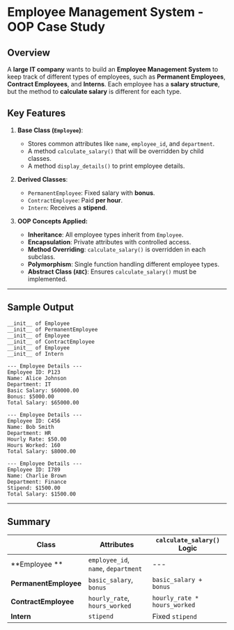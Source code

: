 # Employee Management System - OOP Case Study

## **Overview**
A **large IT company** wants to build an **Employee Management System** to keep track of different types of employees, such as **Permanent Employees**, **Contract Employees**, and **Interns**. 
Each employee has a **salary structure**, but the method to **calculate salary** is different for each type.

## **Key Features**
1. **Base Class (`Employee`)**:  
   - Stores common attributes like `name`, `employee_id`, and `department`.
   - A method `calculate_salary()` that will be overridden by child classes.
   - A method `display_details()` to print employee details.

2. **Derived Classes**:
   - `PermanentEmployee`: Fixed salary with **bonus**.
   - `ContractEmployee`: Paid **per hour**.
   - `Intern`: Receives a **stipend**.

3. **OOP Concepts Applied:**
   - **Inheritance**: All employee types inherit from `Employee`.
   - **Encapsulation**: Private attributes with controlled access.
   - **Method Overriding**: `calculate_salary()` is overridden in each subclass.
   - **Polymorphism**: Single function handling different employee types.
   - **Abstract Class (`ABC`)**: Ensures `calculate_salary()` must be implemented.


---

## **Sample Output**
```
__init__ of Employee
__init__ of PermanentEmployee
__init__ of Employee
__init__ of ContractEmployee
__init__ of Employee
__init__ of Intern

--- Employee Details ---
Employee ID: P123
Name: Alice Johnson
Department: IT
Basic Salary: $60000.00
Bonus: $5000.00
Total Salary: $65000.00

--- Employee Details ---
Employee ID: C456
Name: Bob Smith
Department: HR
Hourly Rate: $50.00
Hours Worked: 160
Total Salary: $8000.00

--- Employee Details ---
Employee ID: I789
Name: Charlie Brown
Department: Finance
Stipend: $1500.00
Total Salary: $1500.00
```

---

## **Summary**
| Class | Attributes | `calculate_salary()` Logic |
|--------|-------------|---------------------------|
| **Employee ** | `employee_id`, `name`, `department` | --- |
| **PermanentEmployee** | `basic_salary`, `bonus` | `basic_salary + bonus` |
| **ContractEmployee** | `hourly_rate`, `hours_worked` | `hourly_rate * hours_worked` |
| **Intern** | `stipend` | Fixed `stipend` |


